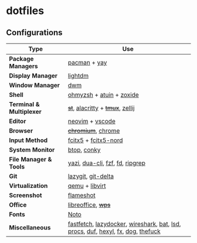 # dotfiles

## Configurations

| Type                       | Use                                                                                                                                                                                                                                                                                                                                                                                                                                                                                          |
| -------------------------- | -------------------------------------------------------------------------------------------------------------------------------------------------------------------------------------------------------------------------------------------------------------------------------------------------------------------------------------------------------------------------------------------------------------------------------------------------------------------------------------------- |
| **Package Managers**       | [pacman](https://wiki.archlinux.org/title/Pacman) + [yay](https://github.com/Jguer/yay)                                                                                                                                                                                                                                                                                                                                                                                                      |
| **Display Manager**        | [lightdm](https://github.com/canonical/lightdm)                                                                                                                                                                                                                                                                                                                                                                                                                                              |
| **Window Manager**         | [dwm](https://dwm.suckless.org/)                                                                                                                                                                                                                                                                                                                                                                                                                                                             |
| **Shell**                  | [ohmyzsh](https://github.com/ohmyzsh/ohmyzsh) + [atuin](https://github.com/atuinsh/atuin) + [zoxide](https://github.com/ajeetdsouza/zoxide)                                                                                                                                                                                                                                                                                                                                                  |
| **Terminal & Multiplexer** | ~~[st](https://st.suckless.org/)~~, [alacritty](https://github.com/alacritty/alacritty) + ~~[tmux](https://github.com/tmux/tmux)~~, [zellij](https://github.com/zellij-org/zellij)                                                                                                                                                                                                                                                                                                           |
| **Editor**                 | [neovim](https://github.com/neovim/neovim) + [vscode](https://github.com/microsoft/vscode)                                                                                                                                                                                                                                                                                                                                                                                                   |
| **Browser**                | ~~[chromium](https://www.chromium.org/chromium-projects/)~~, [chrome](https://www.google.com/chrome/)                                                                                                                                                                                                                                                                                                                                                                                        |
| **Input Method**           | [fcitx5](https://github.com/fcitx/fcitx5) + [fcitx5-nord](https://github.com/tonyfettes/fcitx5-nord)                                                                                                                                                                                                                                                                                                                                                                                         |
| **System Monitor**         | [btop](https://github.com/aristocratos/btop), [conky](https://github.com/brndnmtthws/conky)                                                                                                                                                                                                                                                                                                                                                                                                  |
| **File Manager & Tools**   | [yazi](https://github.com/sxyazi/yazi), [dua-cli](https://github.com/Byron/dua-cli), [fzf](https://github.com/junegunn/fzf), [fd](https://github.com/sharkdp/fd), [ripgrep](https://github.com/BurntSushi/ripgrep)                                                                                                                                                                                                                                                                           |
| **Git**                    | [lazygit](https://github.com/jesseduffield/lazygit), [git-delta](https://github.com/dandavison/delta)                                                                                                                                                                                                                                                                                                                                                                                        |
| **Virtualization**         | [qemu](https://www.qemu.org/) + [libvirt](https://libvirt.org/)                                                                                                                                                                                                                                                                                                                                                                                                                              |
| **Screenshot**             | [flameshot](https://github.com/flameshot-org/flameshot)                                                                                                                                                                                                                                                                                                                                                                                                                                      |
| **Office**                 | [libreoffice](https://www.libreoffice.org/), ~~[wps](https://wiki.archlinux.org/title/WPS_Office)~~                                                                                                                                                                                                                                                                                                                                                                                          |
| **Fonts**                  | [Noto](https://fonts.google.com/noto)                                                                                                                                                                                                                                                                                                                                                                                                                                                        |
| **Miscellaneous**          | [fastfetch](https://github.com/fastfetch-cli/fastfetch), [lazydocker](https://github.com/jesseduffield/lazydocker), [wireshark](https://www.wireshark.org/), [bat](https://github.com/sharkdp/bat), [lsd](https://github.com/lsd-rs/lsd), [procs](https://github.com/dalance/procs), [duf](https://github.com/muesli/duf), [hexyl](https://github.com/sharkdp/hexyl), [fx](https://github.com/antonmedv/fx), [dog](https://github.com/ogham/dog), [thefuck](https://github.com/nvbn/thefuck) |

<!--
## Usage

1. install arch linux: [guide](./install.sh)
2. network: `systemctl start NetworkManager.service`
3. dotfiles: `pacman -S git && git clone --depth 1 https://github.com/cybernty/dotfiles.git && cd dotfiles`
4. basic config: `./configure.sh`
5. advanced config: `sudo mv /root/dotfiles . && sudo chown -R dev:dev dotfiles && cd dotfiles && ./configure.sh`
-->
